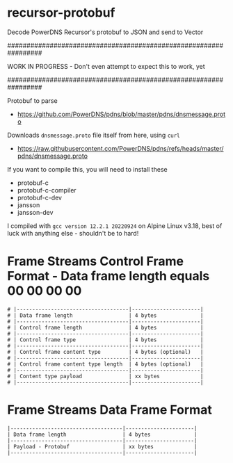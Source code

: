 # recursor-protobuf
Decode PowerDNS Recursor's protobuf to JSON and send to Vector


#################################################################

WORK IN PROGRESS - Don't even attempt to expect this to work, yet

#################################################################


Protobuf to parse
- https://github.com/PowerDNS/pdns/blob/master/pdns/dnsmessage.proto

Downloads `dnsmessage.proto` file itself from here, using `curl`
- https://raw.githubusercontent.com/PowerDNS/pdns/refs/heads/master/pdns/dnsmessage.proto


If you want to compile this, you will need to install these
- protobuf-c
- protobuf-c-compiler
- protobuf-c-dev
- jansson
- jansson-dev

I compiled with `gcc version 12.2.1 20220924` on Alpine Linux v3.18, best of luck with anything else - shouldn't be to hard!


# Frame Streams Control Frame Format - Data frame length equals 00 00 00 00

```
# |------------------------------------|----------------------|
# | Data frame length                  | 4 bytes              |  
# |------------------------------------|----------------------|
# | Control frame length               | 4 bytes              |
# |------------------------------------|----------------------|
# | Control frame type                 | 4 bytes              |
# |------------------------------------|----------------------|
# | Control frame content type         | 4 bytes (optional)   |
# |------------------------------------|----------------------|
# | Control frame content type length  | 4 bytes (optional)   |
# |------------------------------------|----------------------|
# | Content type payload               | xx bytes             |     
# |------------------------------------|----------------------|
```

# Frame Streams Data Frame Format

```
|------------------------------------|----------------------|
| Data frame length                  | 4 bytes              |
|------------------------------------|----------------------|
| Payload - Protobuf                 | xx bytes             |
|------------------------------------|----------------------|

```
